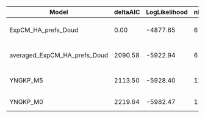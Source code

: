 | Model                        | deltaAIC | LogLikelihood | nParams | ParamValues                                   |
|------------------------------|----------|---------------|---------|-----------------------------------------------|
| ExpCM_HA_prefs_Doud          | 0.00     | -4877.65      | 6       | beta=2.11, kappa=5.14, omega=0.52             |
| averaged_ExpCM_HA_prefs_Doud | 2090.58  | -5922.94      | 6       | beta=0.68, kappa=5.36, omega=0.22             |
| YNGKP_M5                     | 2113.50  | -5928.40      | 12      | alpha_omega=0.30, beta_omega=1.42, kappa=4.68 |
| YNGKP_M0                     | 2219.64  | -5982.47      | 11      | kappa=4.61, omega=0.20                        |